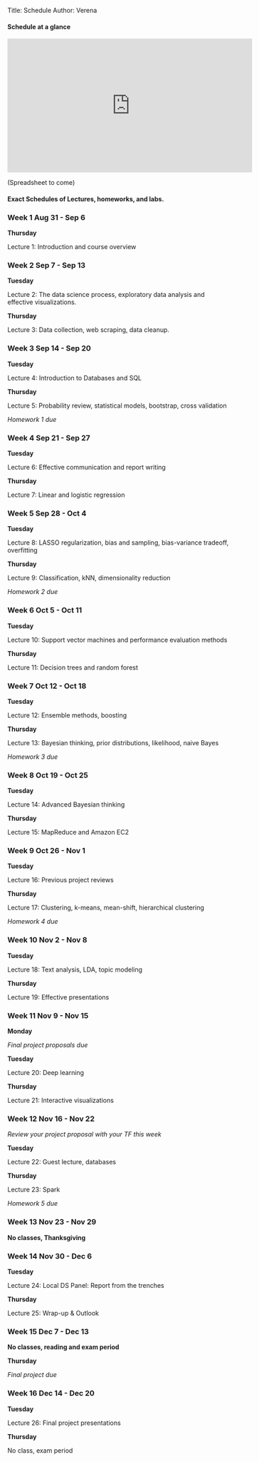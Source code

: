 Title: Schedule
Author: Verena

#### Schedule at a glance

<iframe width='550' height='300' frameborder='0' src='https://docs.google.com/spreadsheet/pub?key=0AtdVesTppCgHdEJ5N2h1WVM1UGMzSkFtVGc0QjJBaGc&single=true&gid=3&range=A1%3AE7&output=html&widget=false'></iframe>

(Spreadsheet to come)

#### Exact Schedules of Lectures, homeworks, and labs.


### Week 1 Aug 31 - Sep 6

**Thursday**

Lecture 1: Introduction and course overview

### Week 2 Sep 7 - Sep 13

**Tuesday**

Lecture 2: The data science process, exploratory data analysis and effective visualizations.

**Thursday**

Lecture 3: Data collection, web scraping, data cleanup.

### Week 3 Sep 14 - Sep 20

**Tuesday**

Lecture 4: Introduction to Databases and SQL

**Thursday**

Lecture 5: Probability review, statistical models, bootstrap, cross validation

*Homework 1 due*

### Week 4 Sep 21 - Sep 27

**Tuesday**

Lecture 6: Effective communication and report writing

**Thursday**

Lecture 7: Linear and logistic regression


### Week 5 Sep 28 - Oct 4

**Tuesday**

Lecture 8: LASSO regularization, bias and sampling, bias-variance tradeoff, overfitting


**Thursday**

Lecture 9: Classification, kNN, dimensionality reduction

*Homework 2 due*

### Week 6 Oct 5 - Oct 11

**Tuesday**

Lecture 10: Support vector machines and performance evaluation methods

**Thursday**

Lecture 11: Decision trees and random forest

### Week 7 Oct 12 - Oct 18

**Tuesday**

Lecture 12: Ensemble methods, boosting

**Thursday**

Lecture 13: Bayesian thinking, prior distributions, likelihood, naive Bayes

*Homework 3 due*

### Week 8 Oct 19 - Oct 25

**Tuesday**

Lecture 14: Advanced Bayesian thinking

**Thursday**

Lecture 15: MapReduce and Amazon EC2


### Week 9 Oct 26 - Nov 1

**Tuesday**

Lecture 16: Previous project reviews

**Thursday**

Lecture 17: Clustering, k-means, mean-shift, hierarchical clustering

*Homework 4 due*

### Week 10 Nov 2 - Nov 8

**Tuesday**

Lecture 18: Text analysis, LDA, topic modeling

**Thursday**

Lecture 19: Effective presentations

### Week 11 Nov 9 - Nov 15

**Monday**

*Final project proposals due*

**Tuesday**

Lecture 20: Deep learning

**Thursday**

Lecture 21: Interactive visualizations

### Week 12 Nov 16 - Nov 22

*Review your project proposal with your TF this week*

**Tuesday**

Lecture 22: Guest lecture, databases

**Thursday**

Lecture 23: Spark

*Homework 5 due*

### Week 13 Nov 23 - Nov 29

**No classes, Thanksgiving**

### Week 14 Nov 30 - Dec 6

**Tuesday**

Lecture 24: Local DS Panel: Report from the trenches

**Thursday**

Lecture 25: Wrap-up & Outlook

### Week 15 Dec 7 - Dec 13

**No classes, reading and exam period**

**Thursday**

*Final project due*


### Week 16 Dec 14 - Dec 20

**Tuesday**

Lecture 26: Final project presentations

**Thursday**

No class, exam period
